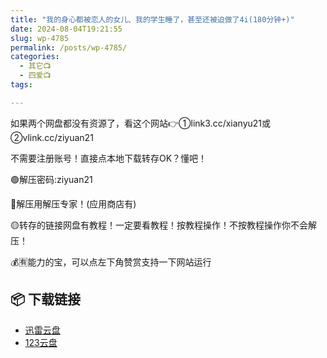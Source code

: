 ```yaml
---
title: "我的身心都被恋人的女儿、我的学生睡了，甚至还被迫做了4i(180分钟+)"
date: 2024-08-04T19:21:55
slug: wp-4785
permalink: /posts/wp-4785/
categories:
  - 其它📺
  - 四爱📺
tags:

---
```


如果两个网盘都没有资源了，看这个网站👉①link3.cc/xianyu21或②vlink.cc/ziyuan21

不需要注册账号！直接点本地下载转存OK？懂吧！

🟢解压密码:ziyuan21

🔵解压用解压专家！(应用商店有)

🟡转存的链接网盘有教程！一定要看教程！按教程操作！不按教程操作你不会解压！

💰🈶能力的宝，可以点左下角赞赏支持一下网站运行

## 📦 下载链接
- [迅雷云盘](https://blziyuan21.com/pay-download/4785?key=857cca09a4&down_id=0)
- [123云盘](https://blziyuan21.com/pay-download/4785?key=857cca09a4&down_id=1)

